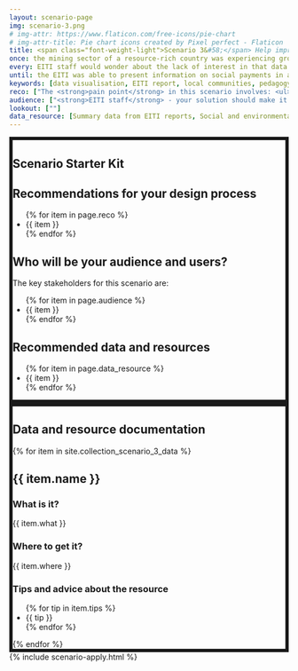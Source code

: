 ```yaml
---
layout: scenario-page
img: scenario-3.png
# img-attr: https://www.flaticon.com/free-icons/pie-chart
# img-attr-title: Pie chart icons created by Pixel perfect - Flaticon
title: <span class="font-weight-light">Scenario 3&#58;</span> Help improve how local populations engage with social spending data to ensure sustainable investments in their communities.
once: the mining sector of a resource-rich country was experiencing growing investor interest driven by strong global demand for minerals. Within this context, the populations living near mines wanted to understand if their communities really benefited from the mining sector’s activity. To answer that question, the Extractive Industries Transparency Initiative (EITI) published annual reports with detailed information about social spending by mining companies, which detailed the value of community payments made by companies as well as information on the intended purpose and beneficiaries of the payments. However, the EITI’s staff found that community members living near mining projects rarely read the reports.
every: EITI staff would wonder about the lack of interest in that data within communities. Speaking with community representatives, they found the explanation&#58; many community members were not aware that EITI reports contained that data, and those who did had difficulty making sense of the information as it was buried in long data tables. This was a problem, because the data could help community members better assess if companies delivered on their promised social spending and the extent to which it aligned with community priorities. Chief among those priorities was making sure that the investments were making the community more resilient and able to thrive even if the mining operations and related social payments would stop. But this wouldn’t be possible unless the information was presented in a more accessible and engaging way.
until: the EITI was able to present information on social payments in a much more compelling way. This allowed community members to better understand how company payments were impacting their lives. Community members started using EITI data to hold companies accountable when they were not making the payments they had committed themselves to or when money was being wasted on projects that communities did not want. This led to improvements in the governance of social payments, ensuring that they reached their intended beneficiaries, and genuinely improved the livelihoods of community members. 
keywords: [data visualisation, EITI report, local communities, pedagogy, actionable information, social payments data]
reco: ["The <strong>pain point</strong> in this scenario involves: <ul><li>helping local populations understand how energy transition might affect their livelihoods.</li></ul>", "An <strong>entry point</strong> for your solution can be in the process of <strong>EITI reporting</strong> or in the <strong>information meetings with local population</strong>.", "You can choose a specific country with good social spending data as the subject of your proposal.", "Using the information available in the reports and other external sources, try to incorporate other parameters in your solution that provide details about the community (e.g. are most of them employed in the mining industry?) and other impacts that the mining industry has on the community (e.g. environmental impact).", "Think about how your solution can help communicate the potential of the energy transition to local communities.", "<strong>Remember: We do not expect perfect solutions</strong>—the focus of this event is on prototyping ideas, rather than creating perfect tools."]
audience: ["<strong>EITI staff</strong> - your solution should make it easier for EITI staff to communicate effectively with the community.", "<strong>Community members</strong> - your solution should enable community members to easily access, understand, and share information about how community payments by mining companies are being used."]
lookout: [""]
data_resource: [Summary data from EITI reports, Social and environmental expenditures, EITI API]
---
```


<section class="color-primary-3 rounded px-4 pt-2 pb-4 my-4" style="border: 6px solid" id="starter-kit">
<h1 class="color-primary-3">Scenario Starter Kit</h1>
<h2><strong>Recommendations for your design process</strong></h2>
<p>
    <ul class="color-black">
    {% for item in page.reco %}
        <li>{{ item }}</li>
    {% endfor %}
    </ul>
</p>

<!-- <h2><strong>Glossary of key terms</strong></h2>
<p></p> -->

<h2><strong>Who will be your audience and users?</strong></h2>
<p>The key stakeholders for this scenario are:
    <ul class="color-black">
    {% for item in page.audience %}
        <li>{{ item }}</li>
    {% endfor %}
    </ul>
</p>

<!-- <h2><strong>Things to look out for</strong></h2>
<p>
<ul class="color-black">
    {% for item in page.lookout %}
        <li>{{ item }}</li>
    {% endfor %}
    </ul>
</p> -->

<h2><strong>Recommended data and resources</strong></h2>
<p>
    <ul class="color-black">
    {% for item in page.data_resource %}
        <li>{{ item }}</li>
    {% endfor %}
    </ul>
</p>

</section>


<section class="color-primary-4 rounded px-4 pt-2 pb-4 my-4" style="border: 6px solid" id="data-documentation">
<h1 class="color-primary-4">Data and resource documentation</h1>
{% for item in site.collection_scenario_3_data %}
    <div class="bg-color-muted rounded px-4 py-2 mb-4 color-black" id="{{ item.id }}">
        <h2><strong>{{ item.name }}</strong></h2>
        <h3>What is it?</h3>
        <p>{{ item.what }}</p>
        <h3>Where to get it?</h3>
        <p>{{ item.where }}</p>
        <!-- <h3>Data dictionary</h3>
        <p></p> -->
        <h3>Tips and advice about the resource</h3>
        <p>
        <ul class="color-black">
        {% for tip in item.tips %}
            <li>{{ tip }}</li>
        {% endfor %}
        </ul>
        <!-- {{ item.tips }} -->
        </p>
    </div>
{% endfor %}
</section>

<section class="pt-2 pb-4 container-fluid bg-color-muted" id="apply">
  {% include scenario-apply.html %}
</section>